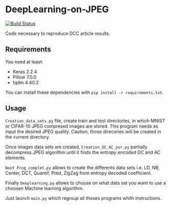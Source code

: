 # DeepLearning-on-JPEG

[![Build Status](https://github.com/Pistonomaxime/DeepLearning-on-JPEG/workflows/Ci/badge.svg)](https://github.com/Pistonomaxime/DeepLearning-on-JPEG/actions)

Code necessary to reproduce DCC article results.

## Requirements

You need at least:

- Keras 2.2.4
- Pillow 7.0.0
- tqdm 4.40.2

You can install these dependencies with `pip install -r requirements.txt`.

## Usage

`Creation_data_sets.py` file, create train and test directories, in which MNIST or CIFAR-10 JPEG compresed images are stored. This program needs as input the desired JPEG quality. Caution, those direcories will be created in the current directory.

Once images data sets are created, `Creation_DC_AC_pur.py` partially decompress JPEG algorithm until it finds the entropy encoded DC and AC elements.

`Next Prog_complet.py` allows to create the differents data sets i.e. LD, NB, Center, DCT, Quantif, Pred, ZigZag from entropy decoded coefficient.

Finally `Deeplearning.py` allows to choose on what data set you want to use a choosen Machine learning algorithm.

Just launch `main.py` which regroup all thoses programs whith instructions.
